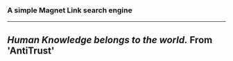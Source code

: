 ### A simple Magnet Link search engine
---
***Human Knowledge belongs to the world.*** 
                     **From 'AntiTrust'**
---
 
